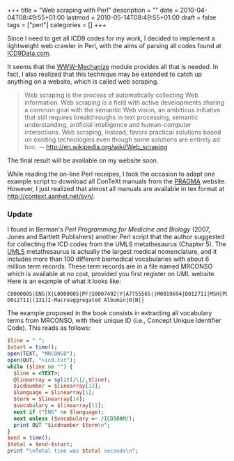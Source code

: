 +++
title = "Web scraping with Perl"
description = ""
date = 2010-04-04T08:49:55+01:00
lastmod = 2010-05-14T08:49:55+01:00
draft = false
tags = ["perl"]
categories = []
+++


Since I need to get all ICD9 codes for my work, I decided to implement a lightweight web crawler in Perl, with the aims of parsing all codes found at [ICD9Data.com][ICD9Data.com].

It seems that the [WWW-Mechanize][WWW-Mechanize] module provides all that is needed. In fact, I also realized that this technique may be extended to catch up anything on a website, which is called web scraping.


> Web scraping is the process of automatically collecting Web information. Web scraping is a field with active developments sharing a common goal with the semantic Web vision, an ambitious initiative that still requires breakthroughs in text processing, semantic understanding, artificial intelligence and human-computer interactions. Web scraping, instead, favors practical solutions based on existing technologies even though some solutions are entirely ad hoc.
> -- <http://en.wikipedia.org/wiki/Web_scraping>


The final result will be available on my website soon.

While reading the on-line Perl receipes, I took the occasion to adapt one example script to download all ConTeXt manuals from the [PRAGMA][PRAGMA] website. However, I just realized that almost all manuals are available in tex format at http://context.aanhet.net/svn/.

### Update


I found in Berman's *Perl Programming for Medicine and Biology* (2007, Jones and Bartlett Publishers) another Perl script that the author suggested for collecting the ICD codes from the UMLS metathesaurus (Chapter 5). The [UMLS][UMLS] metathesaurus is actually the largest medical nomenclature, and it includes more than 100 different biomedical vocabularies with about 6 million term records. These term records are in a file named MRCONSO which is available at no cost, provided you first register on UML website. Here is an example of what it looks like:

```
C0000005|ENG|X|L0000005|PF|S0007492|Y|A7755565||M0019694|D012711|MSH|PEN|
D012711|(131)I-Macroaggregated Albumin|0|N||
```

The example proposed in the book consists in extracting all vocabulary terms from MRCONSO, with their unique ID (i.e., Concept Unique Identifier Code). This reads as follows:

```perl
$line = " ";
$start = time();
open(TEXT, "MRCONSO");
open(OUT, ">icd.txt");
while ($line ne "") {
  $line = <TEXT>;
  @linearray = split(/\|/,$line);
  $icdnumber = $linearray[13];
  $language = $linearray[1];
  $term = $linearray[14];
  $vocabulary = $linearray[11];
  next if ("ENG" ne $language);
  next unless ($vocabulary =~ /ICD10AM/);
  print OUT "$icdnumber $term\n";
}
$end = time();
$total = $end-$start;
print "\nTotal time was $total seconds\n";
```

[ICD9Data.com]: http://www.icd9data.com/2009/Volume1/ "ICD9Data.com"
[WWW-Mechanize]: http://search.cpan.org/dist/WWW-Mechanize/ "WWW-Mechanize"
[PRAGMA]: http://www.pragma-ade.com/show-man-1.htm "PRAGMA ADE"
[UMLS]: http://www.nlm.nih.gov/research/umls/